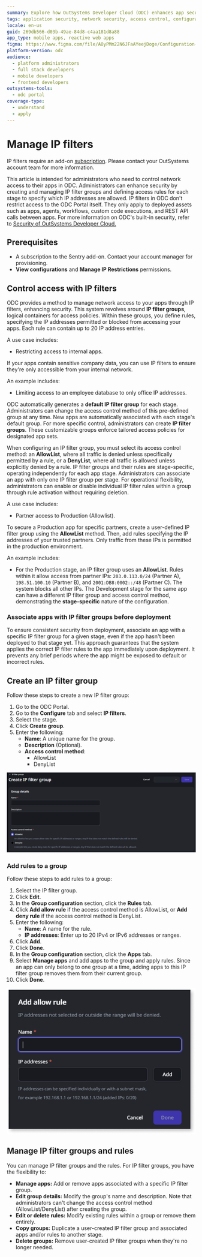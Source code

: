 ```yaml
---
summary: Explore how OutSystems Developer Cloud (ODC) enhances app security through configurable IP filters to restrict access based on IP addresses.
tags: application security, network security, access control, configuration management, cloud platforms
locale: en-us
guid: 269db566-d03b-49ae-84d8-c4aa181d8a88
app_type: mobile apps, reactive web apps
figma: https://www.figma.com/file/AOyPMm22N6JFaAYeejDoge/Configuration-management?type=design&node-id=3438%3A734&mode=design&t=DiHUqvfiUZQzsSzD-1
platform-version: odc
audience:
  - platform administrators
  - full stack developers
  - mobile developers
  - frontend developers
outsystems-tools:
  - odc portal
coverage-type:
  - understand
  - apply
---
```


# Manage IP filters

<div class="info" markdown="1">

IP filters require an add-on [subscription](subscription-console.md). Please contact your OutSystems account team for more information.

</div>

This article is intended for administrators who need to control network access to their apps in ODC. Administrators can enhance security by creating and managing IP filter groups and defining access rules for each stage to specify which IP addresses are allowed. IP filters in ODC don't restrict access to the ODC Portal itself. They only apply to deployed assets such as apps, agents, workflows, custom code executions, and REST API calls between apps.
For more information on ODC's built-in security, refer to [Security of OutSystems Developer Cloud.](../security/security.md)

## Prerequisites

* A subscription to the Sentry add-on. Contact your account manager for provisioning.  
* **View configurations** and **Manage IP Restrictions** permissions.  

## Control access with IP filters

ODC provides a method to manage network access to your apps through IP filters, enhancing security. This system revolves around **IP filter groups**, logical containers for access policies. Within these groups, you define rules, specifying the IP addresses permitted or blocked from accessing your apps. Each rule can contain up to 20 IP address entries.

A use case includes:

* Restricting access to internal apps.

If your apps contain sensitive company data, you can use IP filters to ensure they're only accessible from your internal network.

An example includes:

* Limiting access to an employee database to only office IP addresses.

ODC automatically generates a **default IP filter group** for each stage. Administrators can change the access control method of this pre-defined group at any time. New apps are automatically associated with each stage's default group. For more specific control, administrators can create **IP filter groups**. These customizable groups enforce tailored access policies for designated app sets.

When configuring an IP filter group, you must select its access control method: an **AllowList**, where all traffic is denied unless specifically permitted by a rule, or a **DenyList**, where all traffic is allowed unless explicitly denied by a rule. IP filter groups and their rules are stage-specific, operating independently for each app stage. Administrators can associate an app with only one IP filter group per stage. For operational flexibility, administrators can enable or disable individual IP filter rules within a group through rule activation without requiring deletion.

A use case includes:

* Partner access to Production (Allowlist).

To secure a Production app for specific partners, create a user-defined IP filter group using the **AllowList** method. Then, add rules specifying the IP addresses of your trusted partners. Only traffic from these IPs is permitted in the production environment.

An example includes:

* For the Production stage, an IP filter group uses an **AllowList**. Rules within it allow access from partner IPs: `203.0.113.0/24` (Partner A), `198.51.100.10` (Partner B), and `2001:DB8:0002::/48` (Partner C). The system blocks all other IPs. The Development stage for the same app can have a different IP filter group and access control method, demonstrating the **stage-specific** nature of the configuration.

### Associate apps with IP filter groups before deployment

To ensure consistent security from deployment, associate an app with a specific IP filter group for a given stage, even if the app hasn't been deployed to that stage yet. This approach guarantees that the system applies the correct IP filter rules to the app immediately upon deployment. It prevents any brief periods where the app might be exposed to default or incorrect rules.

## Create an IP filter group

Follow these steps to create a new IP filter group:

1. Go to the ODC Portal.  
1. Go to the **Configure** tab and select **IP filters**.  
1. Select the stage.
1. Click **Create group**.
1. Enter the following:  
   * **Name**: A unique name for the group.  
   * **Description** (Optional).  
   * **Access control method**:  
     * AllowList  
     * DenyList

![ODC Portal interface for creating a new IP filter group with options for name, description, and access control method.](images/create-filter-group-pl.png "Create IP Filter Group")

### Add rules to a group

Follow these steps to add rules to a group:

1. Select the IP filter group.  
1. Click **Edit**.
1. In the **Group configuration** section, click the **Rules** tab.
1. Click **Add allow rule** if the access control method is AllowList, or **Add deny rule** if the access control method is DenyList.
1. Enter the following:  
    * **Name**: A name for the rule.  
    * **IP addresses**: Enter up to 20 IPv4 or IPv6 addresses or ranges.  
1. Click **Add**.
1. Click **Done**.
1. In the **Group configuration** section, click the **Apps** tab.
1. Select **Manage apps** and add apps to the group and apply rules. Since an app can only belong to one group at a time, adding apps to this IP filter group removes them from their current group.
1. Click **Done**.

![ODC Portal interface for adding an allow rule to an IP filter group, including fields for rule name and IP addresses.](images/add-rule-pl.png "Add Allow Rule")

## Manage IP filter groups and rules

You can manage IP filter groups and the rules. For IP filter groups, you have the flexibility to:

* **Manage apps:** Add or remove apps associated with a specific IP filter group.  
* **Edit group details:** Modify the group's name and description. Note that administrators can't change the access control method (AllowList/DenyList) after creating the group.  
* **Edit or delete rules:** Modify existing rules within a group or remove them entirely.  
* **Copy groups:** Duplicate a user-created IP filter group and associated apps and/or rules to another stage.  
* **Delete groups:** Remove user-created IP filter groups when they're no longer needed.

